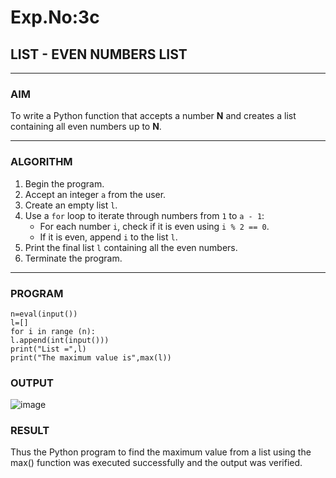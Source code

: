 # Exp.No:3c
## LIST - EVEN NUMBERS LIST

---

### AIM  
To write a Python function that accepts a number **N** and creates a list containing all even numbers up to **N**.

---

### ALGORITHM

1. Begin the program.  
2. Accept an integer `a` from the user.  
3. Create an empty list `l`.  
4. Use a `for` loop to iterate through numbers from `1` to `a - 1`:  
   - For each number `i`, check if it is even using `i % 2 == 0`.  
   - If it is even, append `i` to the list `l`.  
5. Print the final list `l` containing all the even numbers.  
6. Terminate the program.

---

### PROGRAM

```
n=eval(input())
l=[]
for i in range (n):
l.append(int(input()))
print("List =",l)
print("The maximum value is",max(l))
```

### OUTPUT
![image](https://github.com/user-attachments/assets/e486df01-e51b-4005-a61b-ebbd12a6d218)


### RESULT
Thus the Python program to find the maximum value from a list using the max() function was executed successfully and the output was verified.
